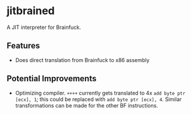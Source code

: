 # jitbrained
A JIT interpreter for Brainfuck. 

## Features
* Does direct translation from Brainfuck to x86 assembly

## Potential Improvements
* Optimizing compiler. `++++` currently gets translated to 4x `add byte ptr [ecx], 1`; this could be replaced with `add byte ptr [ecx], 4`. Similar transformations can be made for the other BF instructions.
